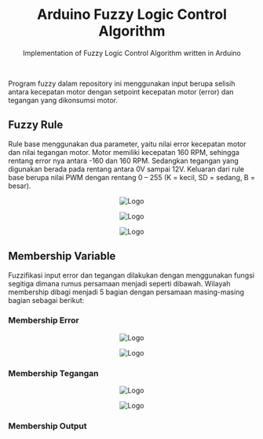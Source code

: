 <!-- Title -->
<span align = "center">

# Arduino Fuzzy Logic Control Algorithm

Implementation of Fuzzy Logic Control Algorithm written in Arduino

</span>
<!-- End of Title -->

<br>

Program fuzzy dalam repository ini menggunakan input berupa selisih antara kecepatan motor dengan setpoint kecepatan motor (error) dan tegangan yang dikonsumsi motor.

## Fuzzy Rule

Rule base menggunakan dua parameter, yaitu nilai error kecepatan motor dan nilai tegangan motor. Motor memiliki kecepatan 160 RPM, sehingga rentang error nya antara -160 dan 160 RPM. Sedangkan tegangan yang digunakan berada pada rentang antara 0V sampai 12V. Keluaran dari rule base berupa nilai PWM dengan rentang 0 – 255 (K = kecil, SD = sedang, B = besar).

<span align = "center">

![Logo](https://github.com/SuryaAssistant/arduinofuzzy/tree/main/img/fuzzy_rule.png)

![Logo](https://github.com/SuryaAssistant/arduinofuzzy/tree/main/img/fuzzy_rule_graphic.png)

![Logo](https://github.com/SuryaAssistant/arduinofuzzy/tree/main/img/fuzzy_segitiga.png)

</span>

## Membership Variable

Fuzzifikasi input error dan tegangan dilakukan dengan menggunakan fungsi segitiga dimana rumus persamaan menjadi seperti dibawah. Wilayah membership dibagi menjadi 5 bagian dengan persamaan masing-masing bagian sebagai berikut:

### Membership Error

<span align = "center">

![Logo](https://github.com/SuryaAssistant/arduinofuzzy/tree/main/img/fuzzy_error_membership.png)

![Logo](https://github.com/SuryaAssistant/arduinofuzzy/tree/main/img/fuzzifikasi_error.png)

</span>

### Membership Tegangan

<span align = "center">

![Logo](https://github.com/SuryaAssistant/arduinofuzzy/tree/main/img/fuzzy_error_tegangan.png)

![Logo](https://github.com/SuryaAssistant/arduinofuzzy/tree/main/img/fuzzifikasi_tegangan.png)

</span>

### Membership Output
